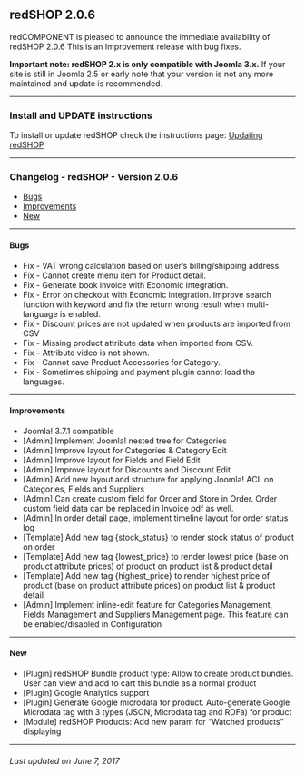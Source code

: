 ## redSHOP 2.0.6
redCOMPONENT is pleased to announce the immediate availability of redSHOP 2.0.6 This is an Improvement release with bug fixes.

<b>Important note: redSHOP 2.x is only compatible with Joomla 3.x.</b> If your site is still in Joomla 2.5 or early note that your version is not any more maintained and update is recommended.

<hr>

### Install and UPDATE instructions
To install or update redSHOP check the instructions page: [Updating redSHOP](chapters/getting-started-general/updating-redshop.md)

<hr>

### Changelog - redSHOP - Version 2.0.6

<ul>
<li><a href="#bugs">Bugs</a>
<li><a href="#improvements">Improvements</a>
<li><a href="#new">New</a>
</ul>

<hr>

<h4 id="bugs">Bugs</h4>

<ul>
<li>Fix - VAT wrong calculation based on user’s billing/shipping address.
<li>Fix - Cannot create menu item for Product detail.
<li>Fix - Generate book invoice with Economic integration.
<li>Fix - Error on checkout with Economic integration.
Improve search function with keyword and fix the return wrong result when multi-language is enabled.
<li>Fix - Discount prices are not updated when products are imported from CSV
<li>Fix - Missing product attribute data when imported from CSV.
<li>Fix – Attribute video is not shown.
<li>Fix - Cannot save Product Accessories for Category.
<li>Fix - Sometimes shipping and payment plugin cannot load the languages.
</ul>

<hr>

<h4 id="improvements">Improvements</h4>

<ul>
<li>Joomla! 3.7.1 compatible 
<li>[Admin] Implement Joomla! nested tree for Categories
<li>[Admin] Improve layout for Categories & Category Edit
<li>[Admin] Improve layout for Fields and Field Edit
<li>[Admin] Improve layout for Discounts and Discount Edit
<li>[Admin] Add new layout and structure for applying Joomla! ACL on Categories, Fields and Suppliers
<li>[Admin] Can create custom field for Order and Store in Order. Order custom field data can be replaced in Invoice pdf as well.
<li>[Admin] In order detail page, implement timeline layout for order status log
<li>[Template] Add new tag {stock_status} to render stock status of product on order
<li>[Template] Add new tag {lowest_price} to render lowest price (base on product attribute prices) of product on product list & product detail
<li>[Template] Add new tag {highest_price} to render highest price of product (base on product attribute prices) on product list & product detail
<li>[Admin] Implement inline-edit feature for Categories Management, Fields Management and Suppliers Management page. This feature can be enabled/disabled in Configuration
</ul>

<hr>

<h4 id="new">New</h4>

<ul>
<li>[Plugin] redSHOP Bundle product type: Allow to create product bundles. User can view and add to cart this bundle as a normal product
<li>[Plugin] Google Analytics support
<li>[Plugin] Generate Google microdata for product. Auto-generate Google Microdata tag with 3 types (JSON, Microdata tag and RDFa) for product
<li>[Module] redSHOP Products: Add new param for “Watched products” displaying
</ul>

<hr>

<h6>Last updated on June 7, 2017</h6>